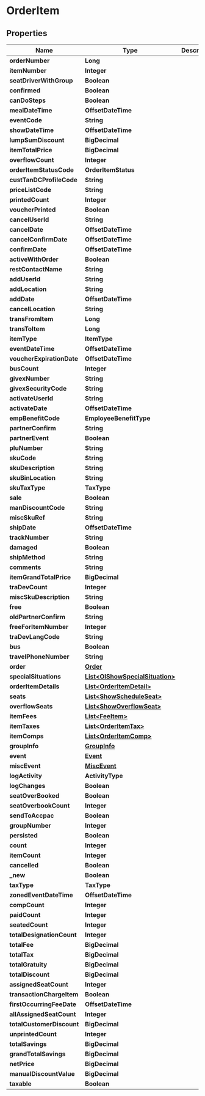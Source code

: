 

# OrderItem


## Properties

| Name | Type | Description | Notes |
|------------ | ------------- | ------------- | -------------|
|**orderNumber** | **Long** |  |  [optional] |
|**itemNumber** | **Integer** |  |  [optional] |
|**seatDriverWithGroup** | **Boolean** |  |  [optional] |
|**confirmed** | **Boolean** |  |  [optional] |
|**canDoSteps** | **Boolean** |  |  [optional] |
|**mealDateTime** | **OffsetDateTime** |  |  [optional] |
|**eventCode** | **String** |  |  |
|**showDateTime** | **OffsetDateTime** |  |  [optional] |
|**lumpSumDiscount** | **BigDecimal** |  |  [optional] |
|**itemTotalPrice** | **BigDecimal** |  |  |
|**overflowCount** | **Integer** |  |  |
|**orderItemStatusCode** | **OrderItemStatus** |  |  |
|**custTanDCProfileCode** | **String** |  |  [optional] |
|**priceListCode** | **String** |  |  [optional] |
|**printedCount** | **Integer** |  |  [optional] |
|**voucherPrinted** | **Boolean** |  |  |
|**cancelUserId** | **String** |  |  [optional] |
|**cancelDate** | **OffsetDateTime** |  |  [optional] |
|**cancelConfirmDate** | **OffsetDateTime** |  |  [optional] |
|**confirmDate** | **OffsetDateTime** |  |  [optional] |
|**activeWithOrder** | **Boolean** |  |  [optional] |
|**restContactName** | **String** |  |  [optional] |
|**addUserId** | **String** |  |  [optional] |
|**addLocation** | **String** |  |  [optional] |
|**addDate** | **OffsetDateTime** |  |  [optional] |
|**cancelLocation** | **String** |  |  [optional] |
|**transFromItem** | **Long** |  |  [optional] |
|**transToItem** | **Long** |  |  [optional] |
|**itemType** | **ItemType** |  |  [optional] |
|**eventDateTime** | **OffsetDateTime** |  |  [optional] |
|**voucherExpirationDate** | **OffsetDateTime** |  |  [optional] |
|**busCount** | **Integer** |  |  [optional] |
|**givexNumber** | **String** |  |  [optional] |
|**givexSecurityCode** | **String** |  |  [optional] |
|**activateUserId** | **String** |  |  [optional] |
|**activateDate** | **OffsetDateTime** |  |  [optional] |
|**empBenefitCode** | **EmployeeBenefitType** |  |  [optional] |
|**partnerConfirm** | **String** |  |  [optional] |
|**partnerEvent** | **Boolean** |  |  [optional] |
|**pluNumber** | **String** |  |  [optional] |
|**skuCode** | **String** |  |  [optional] |
|**skuDescription** | **String** |  |  [optional] |
|**skuBinLocation** | **String** |  |  [optional] |
|**skuTaxType** | **TaxType** |  |  [optional] |
|**sale** | **Boolean** |  |  [optional] |
|**manDiscountCode** | **String** |  |  [optional] |
|**miscSkuRef** | **String** |  |  [optional] |
|**shipDate** | **OffsetDateTime** |  |  [optional] |
|**trackNumber** | **String** |  |  [optional] |
|**damaged** | **Boolean** |  |  [optional] |
|**shipMethod** | **String** |  |  [optional] |
|**comments** | **String** |  |  [optional] |
|**itemGrandTotalPrice** | **BigDecimal** |  |  [optional] |
|**traDevCount** | **Integer** |  |  [optional] |
|**miscSkuDescription** | **String** |  |  [optional] |
|**free** | **Boolean** |  |  [optional] |
|**oldPartnerConfirm** | **String** |  |  [optional] |
|**freeForItemNumber** | **Integer** |  |  [optional] |
|**traDevLangCode** | **String** |  |  [optional] |
|**bus** | **Boolean** |  |  [optional] |
|**travelPhoneNumber** | **String** |  |  [optional] |
|**order** | [**Order**](Order.md) |  |  [optional] |
|**specialSituations** | [**List&lt;OIShowSpecialSituation&gt;**](OIShowSpecialSituation.md) |  |  [optional] |
|**orderItemDetails** | [**List&lt;OrderItemDetail&gt;**](OrderItemDetail.md) |  |  [optional] |
|**seats** | [**List&lt;ShowScheduleSeat&gt;**](ShowScheduleSeat.md) |  |  [optional] |
|**overflowSeats** | [**List&lt;ShowOverflowSeat&gt;**](ShowOverflowSeat.md) |  |  [optional] |
|**itemFees** | [**List&lt;FeeItem&gt;**](FeeItem.md) |  |  [optional] |
|**itemTaxes** | [**List&lt;OrderItemTax&gt;**](OrderItemTax.md) |  |  [optional] |
|**itemComps** | [**List&lt;OrderItemComp&gt;**](OrderItemComp.md) |  |  [optional] |
|**groupInfo** | [**GroupInfo**](GroupInfo.md) |  |  [optional] |
|**event** | [**Event**](Event.md) |  |  [optional] |
|**miscEvent** | [**MiscEvent**](MiscEvent.md) |  |  [optional] |
|**logActivity** | **ActivityType** |  |  [optional] |
|**logChanges** | **Boolean** |  |  [optional] |
|**seatOverBooked** | **Boolean** |  |  [optional] |
|**seatOverbookCount** | **Integer** |  |  [optional] |
|**sendToAccpac** | **Boolean** |  |  [optional] |
|**groupNumber** | **Integer** |  |  [optional] |
|**persisted** | **Boolean** |  |  [optional] |
|**count** | **Integer** |  |  [optional] |
|**itemCount** | **Integer** |  |  [optional] |
|**cancelled** | **Boolean** |  |  [optional] |
|**_new** | **Boolean** |  |  [optional] |
|**taxType** | **TaxType** |  |  [optional] |
|**zonedEventDateTime** | **OffsetDateTime** |  |  [optional] |
|**compCount** | **Integer** |  |  [optional] |
|**paidCount** | **Integer** |  |  [optional] |
|**seatedCount** | **Integer** |  |  [optional] |
|**totalDesignationCount** | **Integer** |  |  [optional] |
|**totalFee** | **BigDecimal** |  |  [optional] |
|**totalTax** | **BigDecimal** |  |  [optional] |
|**totalGratuity** | **BigDecimal** |  |  [optional] |
|**totalDiscount** | **BigDecimal** |  |  [optional] |
|**assignedSeatCount** | **Integer** |  |  [optional] |
|**transactionChargeItem** | **Boolean** |  |  [optional] |
|**firstOccurringFeeDate** | **OffsetDateTime** |  |  [optional] |
|**allAssignedSeatCount** | **Integer** |  |  [optional] |
|**totalCustomerDiscount** | **BigDecimal** |  |  [optional] |
|**unprintedCount** | **Integer** |  |  [optional] |
|**totalSavings** | **BigDecimal** |  |  [optional] |
|**grandTotalSavings** | **BigDecimal** |  |  [optional] |
|**netPrice** | **BigDecimal** |  |  [optional] |
|**manualDiscountValue** | **BigDecimal** |  |  [optional] |
|**taxable** | **Boolean** |  |  [optional] |



